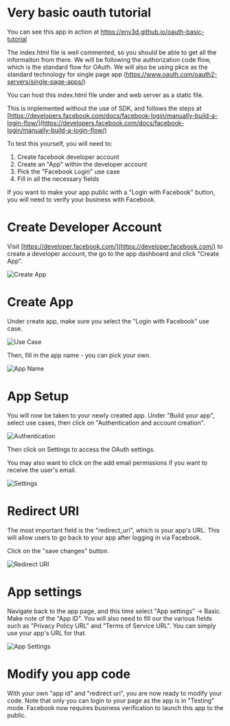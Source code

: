 # Very basic oauth tutorial

You can see this app in action at https://env3d.github.io/oauth-basic-tutorial

The index.html file is well commented, so you should be able to get all the
informaiton from there.  We will be following the authorization code flow, which
is the standard flow for OAuth.  We will also be using pkce as the standard technology
for single page app (https://www.oauth.com/oauth2-servers/single-page-apps/)

You can host this index.html file under and web server as a static file.

This is implemented without the use of SDK, and follows the steps at
[https://developers.facebook.com/docs/facebook-login/manually-build-a-login-flow/](https://developers.facebook.com/docs/facebook-login/manually-build-a-login-flow/)

To test this yourself, you will need to:

 1. Create facebook developer account
 1. Create an "App" within the developer account
 1. Pick the "Facebook Login" use case
 1. Fill in all the necessary fields

If you want to make your app public with a "Login with Facebook" button, you will
need to verify your business with Facebook.

# Create Developer Account

Visit [https://developer.facebook.com/](https://developer.facebook.com/) to create a
developer account, the go to the app dashboard and click "Create App".

![Create App](create-app.png)


# Create App

Under create app, make sure you select the "Login with Facebook" use case.

![Use Case](use-case.png)

Then, fill in the app name - you can pick your own.

![App Name](app-name.png)

# App Setup

You will now be taken to your newly created app.  Under "Build your app", select
use cases, then click on "Authentication and account creation".

![Authentication](authentication.png)

Then click on Settings to access the OAuth settings.

You may also want to click on the add email permissions if you want to receive
the user's email.

![Settings](settings.png)

# Redirect URI

The most important field is the "redirect_uri", which is your app's URL.  This will
allow users to go back to your app after logging in via Facebook.

Click on the "save changes" button.

![Redirect URI](redirect-uri.png)

# App settings

Navigate back to the app page, and this time select "App settings" -> Basic.  Make
note of the "App ID".  You will also need to fill our the various fields such as
"Privacy Policy URL" and "Terms of Service URL".  You can simply use your app's
URL for that.

![App Settings](app-settings-basic.png)

# Modify you app code

With your own "app id" and "redirect uri", you are now ready to modify your code.  Note
that only you can login to your page as the app is in "Testing" mode.  Facebook now requires
business verification to launch this app to the public.

